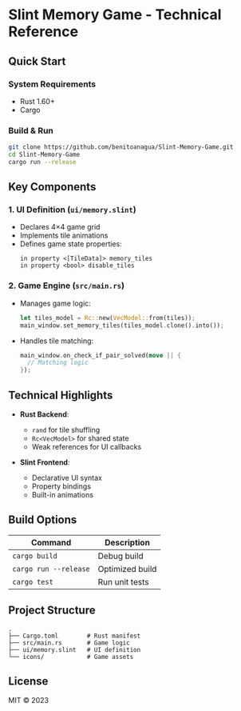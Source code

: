 # Slint Memory Game - Technical Reference

## Quick Start

### System Requirements
- Rust 1.60+
- Cargo

### Build & Run
```bash
git clone https://github.com/benitoanagua/Slint-Memory-Game.git
cd Slint-Memory-Game
cargo run --release
```

## Key Components

### 1. UI Definition (`ui/memory.slint`)
- Declares 4×4 game grid
- Implements tile animations
- Defines game state properties:
  ```slint
  in property <[TileData]> memory_tiles
  in property <bool> disable_tiles
  ```

### 2. Game Engine (`src/main.rs`)
- Manages game logic:
  ```rust
  let tiles_model = Rc::new(VecModel::from(tiles));
  main_window.set_memory_tiles(tiles_model.clone().into());
  ```
- Handles tile matching:
  ```rust
  main_window.on_check_if_pair_solved(move || {
    // Matching logic
  });
  ```

## Technical Highlights
- **Rust Backend**:
  - `rand` for tile shuffling
  - `Rc<VecModel>` for shared state
  - Weak references for UI callbacks

- **Slint Frontend**:
  - Declarative UI syntax
  - Property bindings
  - Built-in animations

## Build Options
| Command | Description |
|---------|-------------|
| `cargo build` | Debug build |
| `cargo run --release` | Optimized build |
| `cargo test` | Run unit tests |

## Project Structure
```
.
├── Cargo.toml        # Rust manifest
├── src/main.rs       # Game logic
├── ui/memory.slint   # UI definition
└── icons/            # Game assets
```

## License
MIT © 2023
